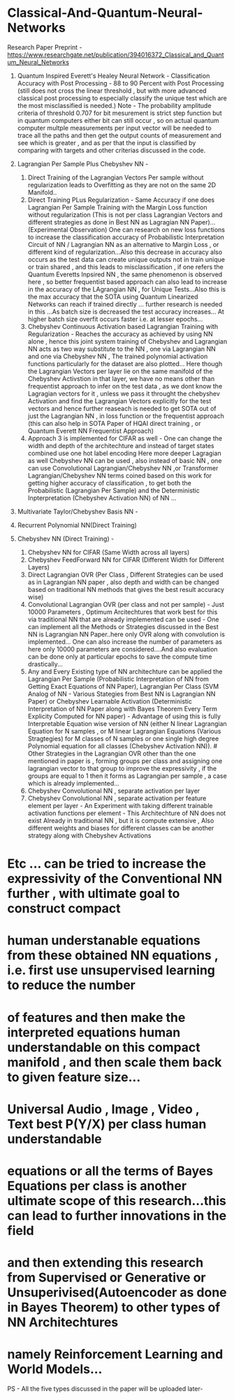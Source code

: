 # Classical-And-Quantum-Neural-Networks

Research Paper Preprint - https://www.researchgate.net/publication/394016372_Classical_and_Quantum_Neural_Networks

1. Quantum Inspired Everett's Healey Neural Network - Classification Accuracy with Post Processing - 88 to 90 Percent with Post Processing
   (still does not cross the linear threshold , but with more advanced classical post processing to especially classify the unique test which are the        most misclassified is needed.)
   Note - The probability amplitude criteria of threshold 0.707 for bit mesurement is strict step function but in quantum computers either bit can still occur , so on actual quantum computer multple measurements per input vector will be needed to trace all the paths and then get the output counts of measurement and see which is greater , and as per that the input is classified by comparing with targets and other criterias discussed in the code.

3. Lagrangian Per Sample Plus Chebyshev NN -
   1. Direct Training of the Lagrangian Vectors Per sample without regularization leads to Overfitting as they are not on the same 2D Manifold..
   2. Direct Training PLus Regularization - Same Accuracy if one does Lagrangian Per Sample Training with the Margin Loss function without regularization (This is not per class Lagrangian Vectors and        different strategies as done in Best NN as Lagragian NN Paper)...(Experimental Observation) One can research on new loss functions to increase the classification accuracy of Probabilistic              Interpretation Circuit of NN / Lagrangian NN as an alternative to Margin Loss , or different kind of regularization...Also this decrease in accuracy also occurs as the test data can create             unique outputs not in train unique or train shared , and this leads to misclassification , if one refers the Quantum Everetts Inpsired NN , the same phenomenon is observed here , so better             frequentist based approach can also lead to increase in the accuracy of the LAgrangian NN , for Unique Tests...Also this is the max accuracy that the SOTA using Quantum Linearized Networks can         reach if trained directly ... further research is needed in this ...As batch size is decreased the test accuracy increases... At higher batch size overfit occurs faster i.e. at lesser epochs...
   3. Chebyshev Continuous Activation based Lagrangian Training with Regularization - Reaches the accuracy as achieved by using NN alone , hence this joint system training of Chebyshev and Lagrangian        NN acts as two way substitute to the NN , one via Lagrangian NN and one via Chebyshev NN , The trained polynomial activation functions particularly for the dataset are also plotted...
      Here though the Lagrangian Vectors per layer lie on the same manifold of the Chebyshev Activstion in that layer, we have no means other than frequentist approach to infer on the test data , as
      we dont know the Lagragian vectors for it , unless we pass it throught the chebyshev Activation and find the Lagrangian Vectors explicitly for the test vectors and hence further reaseach is            needed to get SOTA out of just the Lagrangian NN , in loss function or the frequentist approach (this can also help in SOTA Paper of HQAI direct training , or Quantum Everett NN Frequentist            Approach)
   4. Approach 3 is implemented for CIFAR as well - One can change the width and depth of the architechture and instead of target states combined use one hot label encoding
      Here more deeper Lagragian as well Chebyshev NN can be used , also instead of basic NN , one can use Convolutional Lagrangian/Chebyshev NN ,or Transformer Lagrangian/Chebyshev NN terms coined          based on this work for getting higher accuracy of classification , to get both the Probabilistic (Lagrangian Per Sample) and the Deterministic Inpterpretation (Chebyshev Activation NN) of NN ...
5. Multivariate Taylor/Chebyshev Basis NN -
6. Recurrent Polynomial NN(Direct Training)
7. Chebyshev NN (Direct Training) -
   1. Chebyshev NN for CIFAR (Same Width across all layers)
   2. Chebyshev FeedForward NN for CIFAR (Different Width for Different Layers)
   3. Direct Lagrangian OVR (Per Class , Different Strategies can be used as in Lagrangian NN paper , also depth and width can be changed based on traditional
      NN methods that gives the best result accuracy wise)
   4. Convolutional Lagrangian OVR (per class and not per sample) - Just 10000 Parameters , Optimum Arcitechtures that work best for this via traditional NN that 
      are already implemented can be used - One can implement all the Methods or Strategies discussed in the Best NN is Lagrangian NN Paper..here only OVR along with convolution is implemented...
      One can also increase the number of parameters as here only 10000 parameters are considered....And also evaluation can be done only at particular epochs to save the compute time drastically...
   5. Any and Every Existing type of NN architechture can be applied the Lagrangian Per Sample (Probabilistic Interpretation of NN from Getting Exact Equations of NN Paper), Lagrangian Per Class           (SVM Analog of NN - Various Stategies from Best NN is Lagrangian NN Paper) or Chebyshev Learnable Activation (Deterministic Interpretation of NN Paper along with Bayes Theorem Every Term             Explicity Computed for NN paper) - Advantage of using this is fully Interpretable Equation wise version of NN (either N linear Lagrangian Equation for N samples , or M linear Lagrangian              Equations (Various Stragtegies) for M classes of N samples or one single high degree Polynomial equation for all classes (Chebyshev Activation NN)). # Other Strategies in the Lagrangian OVR          other than the one mentioned in paper is , forming groups per class and assigning one lagrangian vector to that group to improve the expressivity , if the groups are equal to 1 then it forms         as Lagrangian per sample , a case which is already implemented...
   6. Chebyshev Convolutional NN , separate activation per layer
   7. Chebyshev Convolutional NN , separate activation per feature element per layer - An Experiment with taking different trainable activation functions per element - 
      This Architechture of NN does not exist Already in traditional NN , but it is compute extensive , Also different weights and biases for different classes can be another strategy along with           Chebyshev Activations
# Etc ... can  be tried to increase the expressivity of the Conventional NN further , with ultimate goal to construct compact
# human understanable equations from these obtained NN equations , i.e. first use unsupervised learning to reduce the number 
# of features and then make the interpreted equations human understandable on this compact manifold , and then scale them back to given feature size...
# Universal Audio , Image , Video , Text best P(Y/X) per class human understandable
# equations or all the terms of Bayes Equations per class is another ultimate scope of this research...this can lead to further innovations in the field
# and then extending this research from Supervised or Generative or Unsuperivised(Autoencoder as done in Bayes Theorem) to other types of NN Architechtures 
# namely Reinforcement Learning and World Models...




PS - All the five types discussed in the paper will be uploaded later- 
